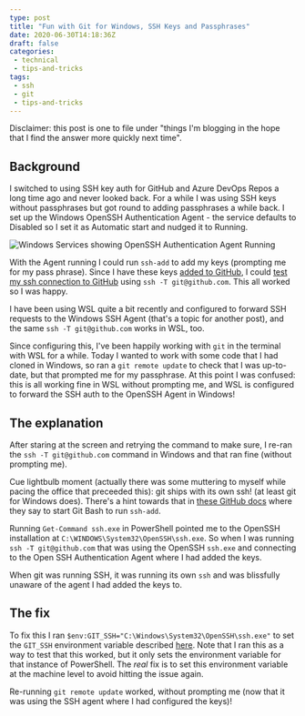 ```yaml
---
type: post
title: "Fun with Git for Windows, SSH Keys and Passphrases"
date: 2020-06-30T14:18:36Z
draft: false
categories:
 - technical
 - tips-and-tricks
tags:
 - ssh
 - git
 - tips-and-tricks
---
```


Disclaimer: this post is one to file under "things I'm blogging in the hope that I find the answer more quickly next time".

## Background

I switched to using SSH key auth for GitHub and Azure DevOps Repos a long time ago and never looked back. For a while I was using SSH keys without passphrases but got round to adding passphrases a while back. I set up the Windows OpenSSH Authentication Agent - the service defaults to Disabled so I set it as Automatic start and nudged it to Running.

![Windows Services showing OpenSSH Authentication Agent Running](windows-services.png)

With the Agent running I could run `ssh-add` to add my keys (prompting me for my pass phrase). Since I have these keys [added to GitHub](https://help.github.com/en/github/authenticating-to-github/adding-a-new-ssh-key-to-your-github-account), I could [test my ssh connection to GitHub](https://help.github.com/en/github/authenticating-to-github/testing-your-ssh-connection) using `ssh -T git@github.com`. This all worked so I was happy.

I have been using WSL quite a bit recently and configured to forward SSH requests to the Windows SSH Agent (that's a topic for another post), and the same `ssh -T git@github.com` works in WSL, too.

Since configuring this, I've been happily working with `git` in the terminal with WSL for a while. Today I wanted to work with some code that I had cloned in Windows, so ran a `git remote update` to check that I was up-to-date, but that prompted me for my passphrase. At this point I was confused: this is all working fine in WSL without prompting me, and WSL is configured to forward the SSH auth to the OpenSSH Agent in Windows!

## The explanation

After staring at the screen and retrying the command to make sure, I re-ran the `ssh -T git@github.com` command in Windows and that ran fine (without prompting me).

Cue lightbulb moment (actually there was some muttering to myself while pacing the office that preceeded this): git ships with its own ssh! (at least git for Windows does). There's a hint towards that in [these GitHub docs](https://help.github.com/en/github/authenticating-to-github/generating-a-new-ssh-key-and-adding-it-to-the-ssh-agent#adding-your-ssh-key-to-the-ssh-agent) where they say to start Git Bash to run `ssh-add`. 

Running `Get-Command ssh.exe` in PowerShell pointed me to the OpenSSH installation at `C:\WINDOWS\System32\OpenSSH\ssh.exe`. So when I was running `ssh -T git@github.com` that was using the OpenSSH `ssh.exe` and connecting to the Open SSH Authentication Agent where I had added the keys.

When git was running SSH, it was running its own `ssh` and was blissfully unaware of the agent I had added the keys to.

## The fix

To fix this I ran `$env:GIT_SSH="C:\Windows\System32\OpenSSH\ssh.exe"` to set the `GIT_SSH` environment variable described [here](https://git-scm.com/book/en/v2/Git-Internals-Environment-Variables#_miscellaneous). Note that I ran this as a way to test that this worked, but it only sets the environment variable for that instance of PowerShell. The _real_ fix is to set this environment variable at the machine level to avoid hitting the issue again.

Re-running `git remote update` worked, without prompting me (now that it was using the SSH agent where I had configured the keys)!
